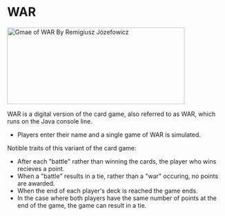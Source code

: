 # WAR

<img src="https://upload.wikimedia.org/wikipedia/commons/1/13/Wojna_gra_karciana.jpg"
     alt="Gmae of WAR By Remigiusz Józefowicz" width="411" height="178">

WAR is a digital version of the card game, also referred to as WAR, which runs on the Java console line.

* Players enter their name and a single game of WAR is simulated.

Notible traits of this variant of the card game:
* After each "battle" rather than winning the cards, the player who wins recieves a point.
* When a "battle" results in a tie, rather than a "war" occuring, no points are awarded.
* When the end of each player's deck is reached the game ends.
* In the case where both players have the same number of points at the end of the game, the game can result in a tie. 
